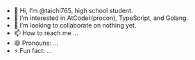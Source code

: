 - 👋 Hi, I’m @taichi765, high school student. 
- 👀 I’m interested in AtCoder(procon), TypeScript, and Golang.
- 💞️ I’m looking to collaborate on nothing yet.
- 📫 How to reach me ...
- 😄 Pronouns: ...
- ⚡ Fun fact: ...

<!---
taichi765/taichi765 is a ✨ special ✨ repository because its `README.md` (this file) appears on your GitHub profile.
You can click the Preview link to take a look at your changes.
--->

